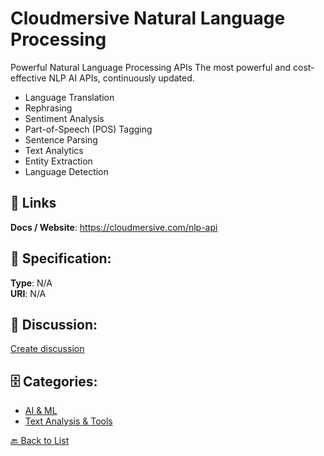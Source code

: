 # Cloudmersive Natural Language Processing


Powerful Natural Language Processing APIs
The most powerful and cost-effective NLP AI APIs, continuously updated.
- Language Translation
- Rephrasing
- Sentiment Analysis
- Part-of-Speech (POS) Tagging
- Sentence Parsing
- Text Analytics
- Entity Extraction
- Language Detection

##  🔗 Links
**Docs / Website**: https://cloudmersive.com/nlp-api

## 🧬 Specification:
**Type**: N/A  
**URI**: N/A

## 💬 Discussion:
[Create discussion](https://github.com/apis-list/apis-list/discussions/new)

## 🗄️ Categories:
- [AI & ML](https://github.com/apis-list/apis-list#ai--ml)
- [Text Analysis & Tools](https://github.com/apis-list/apis-list#text-analysis--tools)




[🔙 Back to List](https://github.com/apis-list/apis-list)
